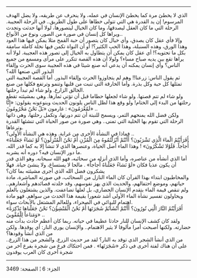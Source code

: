 ------------------------------------------------------------------------

الذي لا يخطئ مرة كما يخطئ الإنسان في عمله، ولا ينحرف عن طريقه، ولا يضل
الهدف المرسوم! إن يد القدرة هي التي تتولى خطاها على طول الطريق.. في
الرحلة العجيبة. الرحلة التي ما كان العقل ليصدقها، وما كان الخيال
ليتصورها، لولا أنها حدثت وتحدث ويراها كل إنسان في صورة من الصور، ونوع من
الأنواع..  
وإلا فأي عقل كان يصدق، وأي خيال كان يتصور أن حبة القمح مثلا يمكن فيها
هذا العود وهذا الورق، وهذه السنبلة، وهذا الحب الكثير؟! أو أن النواة تكمن
فيها نخلة كاملة سامقة بكل ما تحتويه؟! أي عقل كان يمكن أن يتطاول به
الخيال إلى تصور هذه العجيبة. لولا أنه يراها تقع بين يديه صباح مساء؟
ولولا أن هذه القصة تتكرر على مرأى ومسمع من جميع الناس؟ وأي إنسان يمكنه
أن يدعي أنه صنع شيئا في هذه العجيبة سوى الحرث وإلقاء البذور التي صنعها
الله؟  
ثم يقول الناس: زرعنا!! وهم لم يتجاوزوا الحرث وإلقاء البذور. أما القصة
العجيبة التي تمثلها كل حبة وكل بذرة. وأما الخارقة التي تنبت من قلبها
وتنمو وترتفع فكلها من صنع الخالق الزارع. ولو شاء لم تبدأ رحلتها.  
ولو شاء لم تتم قصتها. ولو شاء لجعلها حطاما قبل أن تؤتي ثمارها. وهي
بمشيئته تقطع رحلتها من البدء إلى الختام! ولو وقع هذا لظل الناس يلونون
الحديث وينوعونه يقولون: «إِنَّا لَمُغْرَمُونَ» : غارمون «بَلْ نَحْنُ مَحْرُومُونَ» ..  
ولكن فضل الله يمنحهم الثمر، ويسمح للنبتة أن تتم دورتها، وتكمل رحلتها،
وهي ذاتها الرحلة التي تقوم بها الخلية التي تمنى.. وهي صورة من صور الحياة
التي تنشئها القدرة وترعاها.  
فماذا في النشأة الأخرى من غرابة. وهذه هي النشأة الأولى؟ ..  
«أَفَرَأَيْتُمُ الْماءَ الَّذِي تَشْرَبُونَ؟ أَأَنْتُمْ أَنْزَلْتُمُوهُ مِنَ الْمُزْنِ أَمْ نَحْنُ الْمُنْزِلُونَ؟ لَوْ
نَشاءُ جَعَلْناهُ أُجاجاً. فَلَوْلا تَشْكُرُونَ» ! وهذا الماء أصل الحياة، وعنصرها الذي
لا تنشأ إلا به كما قدر الله. ما دور الإنسان فيه؟ دوره أنه يشربه.  
أما الذي أنشأه من عناصره، وأما الذي أنزله من سحائبه، فهو الله سبحانه.
وهو الذي قدر أن يكون عذبا فكان «لَوْ نَشاءُ جَعَلْناهُ أُجاجاً» . مالحا لا يستساغ،
ولا ينشئ حياة. فهلا يشكرون فضل الله الذي أجرى مشيئته بما كان؟  
والمخاطبون ابتداء بهذا القرآن كان الماء النازل من السحائب، في صورته
المباشرة، مادة حياتهم، وموضع احتفالهم، والحديث الذي يهز نفوسهم، وقد
خلدته قصائدهم وأشعارهم.. ولم تنقص قيمة الماء بتقدم الإنسان الحضاري، بل
لعلها تضاعفت. والذين يشتغلون بالعلم ويحاولون تفسير نشأة الماء الأولى أشد
شعورا بقيمة هذا الحدث من سواهم. فهو مادة اهتمام للبدائي في الصحراء،
وللعالم المشتغل بالأبحاث سواء.  
«أَفَرَأَيْتُمُ النَّارَ الَّتِي تُورُونَ؟ أَأَنْتُمْ أَنْشَأْتُمْ شَجَرَتَها أَمْ نَحْنُ الْمُنْشِؤُنَ؟ نَحْنُ
جَعَلْناها تَذْكِرَةً وَمَتاعاً لِلْمُقْوِينَ» ..  
ولقد كان كشف الإنسان للنار حادثا عظيما في حياته. ربما كان أعظم حادث بدأت
منه حضارته. ولكنها أصبحت أمرا مألوفا لا يثير الاهتمام.. والإنسان يوري
النار: أي يوقدها. ولكن من الذي أنشأ وقودها؟  
من الذي أنشأ الشجر الذي توقد به النار؟ لقد مر حديث الزرع. والشجر من هذا
الزرع.. على أن هناك لفتة أخرى في ذكر «شَجَرَتَها» . فمن احتكاك فرع من شجرة
بفرع آخر من شجرة أخرى كان العرب يوقدون

------------------------------------------------------------------------

الجزء: 6 ¦ الصفحة: 3469
